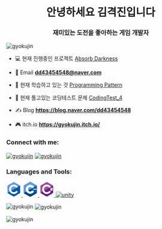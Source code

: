 <h1 align="center">안녕하세요 김격진입니다</h1>
<h3 align="center">재미있는 도전을 좋아하는 게임 개발자</h3>

<p align="left"> <img src="https://komarev.com/ghpvc/?username=gyokujin&label=Profile%20views&color=0e75b6&style=flat" alt="gyokujin" /> </p>

- 💻 현재 진행중인 프로젝트 [Absorb Darkness](https://github.com/Gyokujin/Absorb-Darkness)

- 📧 Email **dd43454548@naver.com**

- 📖 현재 학습하고 있는 것 [Programming Pattern](https://github.com/Gyokujin/Game-Programming-Pattern)

- 📝 현재 풀고있는 코딩테스트 문제 [CodingTest_4](https://github.com/Gyokujin/CodingTest_4)

- ✍️ Blog **https://blog.naver.com/dd43454548**

- 🎮 itch.io **https://gyokujin.itch.io/**

<h3 align="left">Connect with me:</h3>
<p align="left">
<a href="https://instagram.com/gyokujin" target="blank"><img align="center" src="https://raw.githubusercontent.com/rahuldkjain/github-profile-readme-generator/master/src/images/icons/Social/instagram.svg" alt="gyokujin" height="30" width="40" /></a>
<a href="https://www.youtube.com/@Gyokujin" target="blank"><img align="center" src="https://raw.githubusercontent.com/rahuldkjain/github-profile-readme-generator/master/src/images/icons/Social/youtube.svg" alt="gyokujin" height="30" width="40" /></a>
</p>

<h3 align="left">Languages and Tools:</h3>
<p align="left"> <a href="https://www.cprogramming.com/" target="_blank" rel="noreferrer"> <img src="https://raw.githubusercontent.com/devicons/devicon/master/icons/c/c-original.svg" alt="c" width="40" height="40"/> </a> <a href="https://www.w3schools.com/cpp/" target="_blank" rel="noreferrer"> <img src="https://raw.githubusercontent.com/devicons/devicon/master/icons/cplusplus/cplusplus-original.svg" alt="cplusplus" width="40" height="40"/> </a> <a href="https://www.w3schools.com/cs/" target="_blank" rel="noreferrer"> <img src="https://raw.githubusercontent.com/devicons/devicon/master/icons/csharp/csharp-original.svg" alt="csharp" width="40" height="40"/> </a> <a href="https://unity.com/" target="_blank" rel="noreferrer"> <img src="https://www.vectorlogo.zone/logos/unity3d/unity3d-icon.svg" alt="unity" width="40" height="40"/> </a> </p>

<p><img align="left" src="https://github-readme-stats.vercel.app/api/top-langs?username=gyokujin&show_icons=true&locale=en&layout=compact" alt="gyokujin" /></p>

<p>&nbsp;<img align="center" src="https://github-readme-stats.vercel.app/api?username=gyokujin&show_icons=true&locale=en" alt="gyokujin" /></p>

<p><img align="center" src="https://github-readme-streak-stats.herokuapp.com/?user=gyokujin&" alt="gyokujin" /></p>
